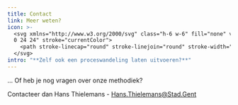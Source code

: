 ```yaml
---
title: Contact
link: Meer weten?
icon: >-
  <svg xmlns="http://www.w3.org/2000/svg" class="h-6 w-6" fill="none" viewBox="0
  0 24 24" stroke="currentColor">
    <path stroke-linecap="round" stroke-linejoin="round" stroke-width="2" d="M17 20h5v-2a3 3 0 00-5.356-1.857M17 20H7m10 0v-2c0-.656-.126-1.283-.356-1.857M7 20H2v-2a3 3 0 015.356-1.857M7 20v-2c0-.656.126-1.283.356-1.857m0 0a5.002 5.002 0 019.288 0M15 7a3 3 0 11-6 0 3 3 0 016 0zm6 3a2 2 0 11-4 0 2 2 0 014 0zM7 10a2 2 0 11-4 0 2 2 0 014 0z" />
  </svg>
intro: "**Zelf ook een proceswandeling laten uitvoeren?**"
---
```

... Of heb je nog vragen over onze methodiek?

Contacteer dan Hans Thielemans - Hans.Thielemans@Stad.Gent